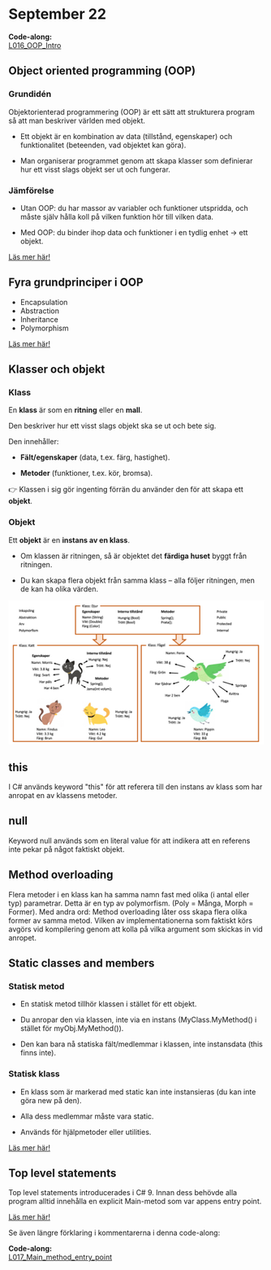 # September 22

**Code-along:**  
[L016_OOP_Intro](https://github.com/everyloop/NEU25G-Csharp/blob/master/Code-alongs/L016_OOP_Intro/Program.cs)

## Object oriented programming (OOP)

### Grundidén

Objektorienterad programmering (OOP) är ett sätt att strukturera program så att man beskriver världen med objekt.

- Ett objekt är en kombination av data (tillstånd, egenskaper) och funktionalitet (beteenden, vad objektet kan göra).

- Man organiserar programmet genom att skapa klasser som definierar hur ett visst slags objekt ser ut och fungerar.

### Jämförelse

- Utan OOP: du har massor av variabler och funktioner utspridda, och måste själv hålla koll på vilken funktion hör till vilken data.

- Med OOP: du binder ihop data och funktioner i en tydlig enhet → ett objekt.

[Läs mer här!](https://sv.wikipedia.org/wiki/Objektorienterad_programmering)

## Fyra grundprinciper i OOP

- Encapsulation
- Abstraction
- Inheritance
- Polymorphism

[Läs mer här!](https://medium.com/@estheremeka026/the-four-pillars-of-oop-in-c-6673b17244a7)

## Klasser och objekt

### Klass

En **klass** är som en **ritning** eller en **mall**.

Den beskriver hur ett visst slags objekt ska se ut och bete sig.

Den innehåller:

- **Fält/egenskaper** (data, t.ex. färg, hastighet).

- **Metoder** (funktioner, t.ex. kör, bromsa).

👉 Klassen i sig gör ingenting förrän du använder den för att skapa ett **objekt**.

### Objekt

Ett **objekt** är en **instans av en klass**.

- Om klassen är ritningen, så är objektet det **färdiga huset** byggt från ritningen.

- Du kan skapa flera objekt från samma klass – alla följer ritningen, men de kan ha olika värden.

![OOP](https://github.com/everyloop/NEU25G-Csharp/blob/master/Lecture-notes/Images/OOP.png)

## this

I C# används keyword "this" för att referera till den instans av klass som har anropat en av klassens metoder.

## null

Keyword null används som en literal value för att indikera att en referens inte pekar på något faktiskt objekt.

## Method overloading

Flera metoder i en klass kan ha samma namn fast med olika (i antal eller typ) parametrar. Detta är en typ av polymorfism. (Poly = Många, Morph = Former). Med andra ord: Method overloading låter oss skapa flera olika former av samma metod. Vilken av implementationerna som faktiskt körs avgörs vid kompilering genom att kolla på vilka argument som skickas in vid anropet.

## Static classes and members

### Statisk metod

- En statisk metod tillhör klassen i stället för ett objekt.

- Du anropar den via klassen, inte via en instans (MyClass.MyMethod() i stället för myObj.MyMethod()).

- Den kan bara nå statiska fält/medlemmar i klassen, inte instansdata (this finns inte).

### Statisk klass

- En klass som är markerad med static kan inte instansieras (du kan inte göra new på den).

- Alla dess medlemmar måste vara static.

- Används för hjälpmetoder eller utilities.

[Läs mer här!](https://learn.microsoft.com/en-us/dotnet/csharp/programming-guide/classes-and-structs/static-classes-and-static-class-members)

## Top level statements

Top level statements introducerades i C# 9. Innan dess behövde alla program alltid innehålla en explicit Main-metod som var appens entry point.

[Läs mer här!](https://www.thomasclaudiushuber.com/2020/08/18/c-9-top-level-statements-or-should-i-say-hey-wheres-the-main-method/)

Se även längre förklaring i kommentarerna i denna code-along:

**Code-along:**  
[L017_Main_method_entry_point](https://github.com/everyloop/NEU25G-Csharp/blob/master/Code-alongs/L017_Main_method_entry_point/Program.cs)
